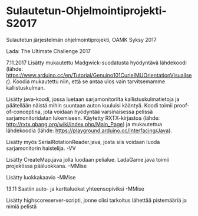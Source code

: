 # Sulautetun-Ohjelmointiprojekti-S2017
Sulautetun järjestelmän ohjelmointiprojekti, OAMK Syksy 2017

Lada: The Ultimate Challenge 2017

7.11.2017
Lisätty mukautettu Madgwick-suodatusta hyödyntävä lähdekoodi (lähde: https://www.arduino.cc/en/Tutorial/Genuino101CurieIMUOrientationVisualiser). Koodia mukautettu niin, että se antaa ulos vain tarvitsemamme kallistuskulman. 

Lisätty java-koodi, jossa luetaan sarjamonitorilta kallistuskulmatietoja ja päätellään näistä mihin suuntaan auton kuuluisi kääntyä. Koodi toimii proof-of-conceptina, jota voidaan hyödyntää varsinaisessa pelissä sarjamonitoridatan lukemiseen. Käytetty RXTX-kirjastoa (lähde: http://rxtx.qbang.org/wiki/index.php/Main_Page) ja mukautettua lähdekoodia (lähde: https://playground.arduino.cc/Interfacing/Java).

Lisätty myös SerialRotationReader.java, josta siis voidaan luoda sarjamonitorin haistelija.
-VV

Lisätty CreateMap.java jolla luodaan pelialue. LadaGame.java toimii projektissa pääluokkana.
-MMise

Lisätty luokkakaavio
-MMise

13.11 Saatiin auto- ja karttaluokat yhteensopiviksi
-MMise

Lisätty highscoreserver-scripti, jonne olisi tarkoitus lähettää pistemääriä ja nimiä pelistä
